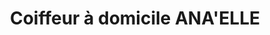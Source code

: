 ---
title: "Coiffeur à domicile ANA'ELLE"
url: /sandillon/coiffeur-a-domicile-anaelle/
shop: coiffeur
---